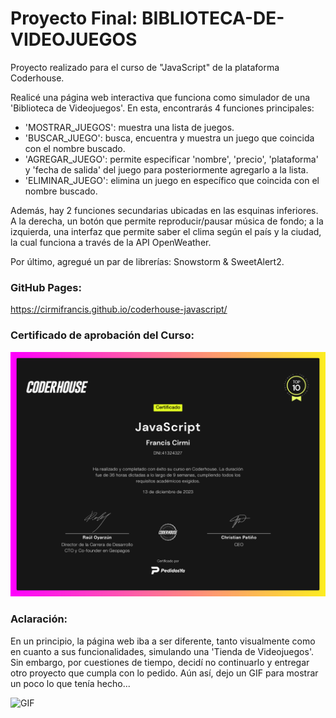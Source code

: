 # Proyecto Final: BIBLIOTECA-DE-VIDEOJUEGOS
Proyecto realizado para el curso de "JavaScript" de la plataforma Coderhouse.

Realicé una página web interactiva que funciona como simulador de una 'Biblioteca de Videojuegos'. En esta, encontrarás 4 funciones principales:
- 'MOSTRAR_JUEGOS': muestra una lista de juegos.
- 'BUSCAR_JUEGO': busca, encuentra y muestra un juego que coincida con el nombre buscado.
- 'AGREGAR_JUEGO': permite especificar 'nombre', 'precio', 'plataforma' y 'fecha de salida' del juego para posteriormente agregarlo a la lista.
- 'ELIMINAR_JUEGO': elimina un juego en específico que coincida con el nombre buscado.

Además, hay 2 funciones secundarias ubicadas en las esquinas inferiores. A la derecha, un botón que permite reproducir/pausar música de fondo; a la izquierda, una interfaz que permite saber el clima según el país y la ciudad, la cual funciona a través de la API OpenWeather.

Por último, agregué un par de librerías: Snowstorm & SweetAlert2.

### GitHub Pages: 
https://cirmifrancis.github.io/coderhouse-javascript/

### Certificado de aprobación del Curso: 

![Imagen del Certificado](https://raw.githubusercontent.com/CirmiFrancis/coderhouse-javascript/main/certificado-js.png)

### Aclaración:
En un principio, la página web iba a ser diferente, tanto visualmente como en cuanto a sus funcionalidades, simulando una 'Tienda de Videojuegos'. Sin embargo, por cuestiones de tiempo, decidí no continuarlo y entregar otro proyecto que cumpla con lo pedido. Aún así, dejo un GIF para mostrar un poco lo que tenía hecho...

![GIF](https://64.media.tumblr.com/784032f205d8ec891a6650ae72524a15/9216f86a169e4689-2b/s1280x1920/58373ef645c553a4f7063e98c9f7bea0ebc3f729.gifv)
